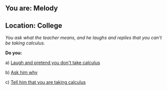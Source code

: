 
## You are: Melody
## Location: College

*You ask what the teacher means, and he laughs and replies that you can't be taking calculus.*

**Do you:**

a) [Laugh and pretend you don't take calculus](/node/college_1)

b) [Ask him why](/node/college_2)

c) [Tell him that you are taking calculus](/node/college_3)
